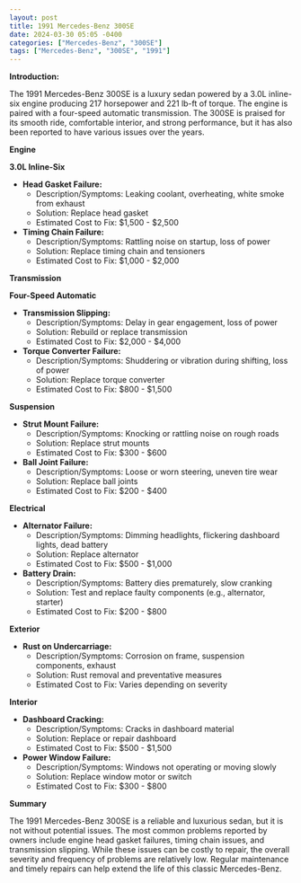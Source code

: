 ```yaml
---
layout: post
title: 1991 Mercedes-Benz 300SE
date: 2024-03-30 05:05 -0400
categories: ["Mercedes-Benz", "300SE"]
tags: ["Mercedes-Benz", "300SE", "1991"]
---
```

**Introduction:**

The 1991 Mercedes-Benz 300SE is a luxury sedan powered by a 3.0L inline-six engine producing 217 horsepower and 221 lb-ft of torque. The engine is paired with a four-speed automatic transmission. The 300SE is praised for its smooth ride, comfortable interior, and strong performance, but it has also been reported to have various issues over the years.

**Engine**

**3.0L Inline-Six**

* **Head Gasket Failure:**
    * Description/Symptoms: Leaking coolant, overheating, white smoke from exhaust
    * Solution: Replace head gasket
    * Estimated Cost to Fix: $1,500 - $2,500
* **Timing Chain Failure:**
    * Description/Symptoms: Rattling noise on startup, loss of power
    * Solution: Replace timing chain and tensioners
    * Estimated Cost to Fix: $1,000 - $2,000

**Transmission**

**Four-Speed Automatic**

* **Transmission Slipping:**
    * Description/Symptoms: Delay in gear engagement, loss of power
    * Solution: Rebuild or replace transmission
    * Estimated Cost to Fix: $2,000 - $4,000
* **Torque Converter Failure:**
    * Description/Symptoms: Shuddering or vibration during shifting, loss of power
    * Solution: Replace torque converter
    * Estimated Cost to Fix: $800 - $1,500

**Suspension**

* **Strut Mount Failure:**
    * Description/Symptoms: Knocking or rattling noise on rough roads
    * Solution: Replace strut mounts
    * Estimated Cost to Fix: $300 - $600
* **Ball Joint Failure:**
    * Description/Symptoms: Loose or worn steering, uneven tire wear
    * Solution: Replace ball joints
    * Estimated Cost to Fix: $200 - $400

**Electrical**

* **Alternator Failure:**
    * Description/Symptoms: Dimming headlights, flickering dashboard lights, dead battery
    * Solution: Replace alternator
    * Estimated Cost to Fix: $500 - $1,000
* **Battery Drain:**
    * Description/Symptoms: Battery dies prematurely, slow cranking
    * Solution: Test and replace faulty components (e.g., alternator, starter)
    * Estimated Cost to Fix: $200 - $800

**Exterior**

* **Rust on Undercarriage:**
    * Description/Symptoms: Corrosion on frame, suspension components, exhaust
    * Solution: Rust removal and preventative measures
    * Estimated Cost to Fix: Varies depending on severity

**Interior**

* **Dashboard Cracking:**
    * Description/Symptoms: Cracks in dashboard material
    * Solution: Replace or repair dashboard
    * Estimated Cost to Fix: $500 - $1,500
* **Power Window Failure:**
    * Description/Symptoms: Windows not operating or moving slowly
    * Solution: Replace window motor or switch
    * Estimated Cost to Fix: $300 - $800

**Summary**

The 1991 Mercedes-Benz 300SE is a reliable and luxurious sedan, but it is not without potential issues. The most common problems reported by owners include engine head gasket failures, timing chain issues, and transmission slipping. While these issues can be costly to repair, the overall severity and frequency of problems are relatively low. Regular maintenance and timely repairs can help extend the life of this classic Mercedes-Benz.
